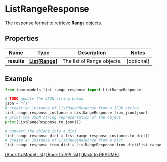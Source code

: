 # ListRangeResponse

The response format to retrieve __Range__ objects.

## Properties

Name | Type | Description | Notes
------------ | ------------- | ------------- | -------------
**results** | [**List[Range]**](Range.md) | The list of Range objects. | [optional] 

## Example

```python
from ipam.models.list_range_response import ListRangeResponse

# TODO update the JSON string below
json = "{}"
# create an instance of ListRangeResponse from a JSON string
list_range_response_instance = ListRangeResponse.from_json(json)
# print the JSON string representation of the object
print(ListRangeResponse.to_json())

# convert the object into a dict
list_range_response_dict = list_range_response_instance.to_dict()
# create an instance of ListRangeResponse from a dict
list_range_response_from_dict = ListRangeResponse.from_dict(list_range_response_dict)
```
[[Back to Model list]](../README.md#documentation-for-models) [[Back to API list]](../README.md#documentation-for-api-endpoints) [[Back to README]](../README.md)


